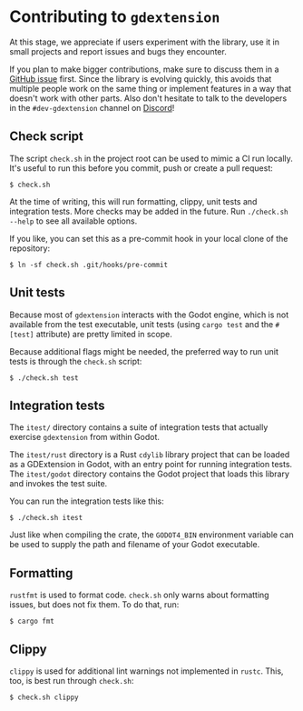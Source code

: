 # Contributing to `gdextension`

At this stage, we appreciate if users experiment with the library, use it in small projects and report issues and bugs they encounter.

If you plan to make bigger contributions, make sure to discuss them in a [GitHub issue] first. Since the library is evolving quickly, this avoids that multiple people work on the same thing or implement features in a way that doesn't work with other parts. Also don't hesitate to talk to the developers in the `#dev-gdextension` channel on [Discord]!

## Check script

The script `check.sh` in the project root can be used to mimic a CI run locally. It's useful to run this before you commit, push or create a pull request:

```
$ check.sh
```

At the time of writing, this will run formatting, clippy, unit tests and integration tests. More checks may be added in the future. Run `./check.sh --help` to see all available options.

If you like, you can set this as a pre-commit hook in your local clone of the repository:

```
$ ln -sf check.sh .git/hooks/pre-commit
```

## Unit tests

Because most of `gdextension` interacts with the Godot engine, which is not available from the test executable, unit tests (using `cargo test` and the `#[test]` attribute) are pretty limited in scope.

Because additional flags might be needed, the preferred way to run unit tests is through the `check.sh` script:

```
$ ./check.sh test
```

## Integration tests

The `itest/` directory contains a suite of integration tests that actually exercise `gdextension` from within Godot.

The `itest/rust` directory is a Rust `cdylib` library project that can be loaded as a GDExtension in Godot, with an entry point for running integration tests. The `itest/godot` directory contains the Godot project that loads this library and invokes the test suite.

You can run the integration tests like this:

```
$ ./check.sh itest
```

Just like when compiling the crate, the `GODOT4_BIN` environment variable can be used to supply the path and filename of your Godot executable.

## Formatting

`rustfmt` is used to format code. `check.sh` only warns about formatting issues, but does not fix them. To do that, run:

```
$ cargo fmt
```

## Clippy

`clippy` is used for additional lint warnings not implemented in `rustc`. This, too, is best run through `check.sh`:

```
$ check.sh clippy
```

[GitHub issue]: https://github.com/godot-rust/gdextension/issues
[Discord]: https://discord.gg/aKUCJ8rJsc
